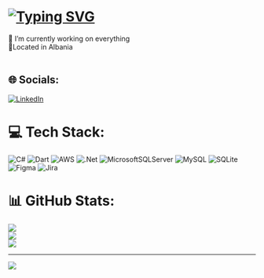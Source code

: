 #  [![Typing SVG](https://readme-typing-svg.herokuapp.com?font=Montserrat&weight=600&pause=1000&color=7F1359&width=435&lines=Welcome+everyone)](https://git.io/typing-svg)
🔭 I’m currently working on everything<br> 📌Located in Albania<br><br>


## 🌐 Socials:
[![LinkedIn](https://img.shields.io/badge/LinkedIn-%230077B5.svg?logo=linkedin&logoColor=white)](https://linkedin.com/in/https://www.linkedin.com/in/jedina-xure-290508228/) 

# 💻 Tech Stack:
![C#](https://img.shields.io/badge/c%23-%23239120.svg?style=for-the-badge&logo=c-sharp&logoColor=white) ![Dart](https://img.shields.io/badge/dart-%230175C2.svg?style=for-the-badge&logo=dart&logoColor=white) ![AWS](https://img.shields.io/badge/AWS-%23FF9900.svg?style=for-the-badge&logo=amazon-aws&logoColor=white) ![.Net](https://img.shields.io/badge/.NET-5C2D91?style=for-the-badge&logo=.net&logoColor=white) ![MicrosoftSQLServer](https://img.shields.io/badge/Microsoft%20SQL%20Sever-CC2927?style=for-the-badge&logo=microsoft%20sql%20server&logoColor=white) ![MySQL](https://img.shields.io/badge/mysql-%2300f.svg?style=for-the-badge&logo=mysql&logoColor=white) ![SQLite](https://img.shields.io/badge/sqlite-%2307405e.svg?style=for-the-badge&logo=sqlite&logoColor=white) 	![Figma](https://img.shields.io/badge/figma-%23F24E1E.svg?style=for-the-badge&logo=figma&logoColor=white) ![Jira](https://img.shields.io/badge/jira-%230A0FFF.svg?style=for-the-badge&logo=jira&logoColor=white)
# 📊 GitHub Stats:
![](https://github-readme-stats.vercel.app/api?username=jedinaxure&theme=synthwave&hide_border=false&include_all_commits=false&count_private=false)<br/>
![](https://github-readme-streak-stats.herokuapp.com/?user=jedinaxure&theme=synthwave&hide_border=false)<br/>
![](https://github-readme-stats.vercel.app/api/top-langs/?username=jedinaxure&theme=synthwave&hide_border=false&include_all_commits=false&count_private=false&layout=compact)

---
[![](https://visitcount.itsvg.in/api?id=jedinaxure&icon=0&color=5)](https://visitcount.itsvg.in)

<!-- Proudly created with GPRM ( https://gprm.itsvg.in ) -->
